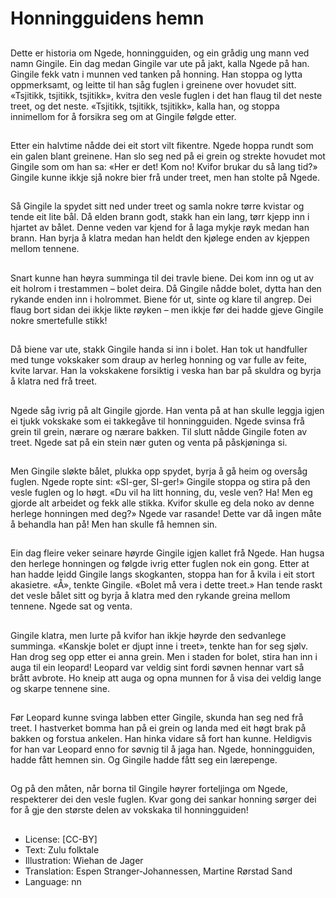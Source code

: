 # Honningguidens hemn

##
Dette er historia om Ngede, honningguiden, og ein grådig ung mann ved namn Gingile. Ein dag medan Gingile var ute på jakt, kalla Ngede på han. Gingile fekk vatn i munnen ved tanken på honning. Han stoppa og lytta oppmerksamt, og leitte til han såg fuglen i greinene over hovudet sitt. «Tsjitikk, tsjitikk, tsjitikk», kvitra den vesle fuglen i det han flaug til det neste treet, og det neste. «Tsjitikk, tsjitikk, tsjitikk», kalla han, og stoppa innimellom for å forsikra seg om at Gingile følgde etter.

##
Etter ein halvtime nådde dei eit stort vilt fikentre. Ngede hoppa rundt som ein galen blant greinene. Han slo seg ned på ei grein og strekte hovudet mot Gingile som om han sa: «Her er det! Kom no! Kvifor brukar du så lang tid?» Gingile kunne ikkje sjå nokre bier frå under treet, men han stolte på Ngede.

##
Så Gingile la spydet sitt ned under treet og samla nokre tørre kvistar og tende eit lite bål. Då elden brann godt, stakk han ein lang, tørr kjepp inn i hjartet av bålet. Denne veden var kjend for å laga mykje røyk medan han brann. Han byrja å klatra medan han heldt den kjølege enden av kjeppen mellom tennene.

##
Snart kunne han høyra summinga til dei travle biene. Dei kom inn og ut av eit holrom i trestammen – bolet deira. Då Gingile nådde bolet, dytta han den rykande enden inn i holrommet. Biene fór ut, sinte og klare til angrep. Dei flaug bort sidan dei ikkje likte røyken – men ikkje før dei hadde gjeve Gingile nokre smertefulle stikk!

##
Då biene var ute, stakk Gingile handa si inn i bolet. Han tok ut handfuller med tunge vokskaker som draup av herleg honning og var fulle av feite, kvite larvar. Han la vokskakene forsiktig i veska han bar på skuldra og byrja å klatra ned frå treet.

##
Ngede såg ivrig på alt Gingile gjorde. Han venta på at han skulle leggja igjen ei tjukk vokskake som ei takkegåve til honningguiden. Ngede svinsa frå grein til grein, nærare og nærare bakken. Til slutt nådde Gingile foten av treet. Ngede sat på ein stein nær guten og venta på påskjøninga si.

##
Men Gingile sløkte bålet, plukka opp spydet, byrja å gå heim og oversåg fuglen. Ngede ropte sint: «SI-ger, SI-ger!» Gingile stoppa og stira på den vesle fuglen og lo høgt. «Du vil ha litt honning, du, vesle ven? Ha! Men eg gjorde alt arbeidet og fekk alle stikka. Kvifor skulle eg dela noko av denne herlege honningen med deg?» Ngede var rasande! Dette var då ingen måte å behandla han på! Men han skulle få hemnen sin.

##
Ein dag fleire veker seinare høyrde Gingile igjen kallet frå Ngede. Han hugsa den herlege honningen og følgde ivrig etter fuglen nok ein gong. Etter at han hadde leidd Gingile langs skogkanten, stoppa han for å kvila i eit stort akasietre. «Å», tenkte Gingile. «Bolet må vera i dette treet.» Han tende raskt det vesle bålet sitt og byrja å klatra med den rykande greina mellom tennene. Ngede sat og venta.

##
Gingile klatra, men lurte på kvifor han ikkje høyrde den sedvanlege summinga. «Kanskje bolet er djupt inne i treet», tenkte han for seg sjølv. Han drog seg opp etter ei anna grein. Men i staden for bolet, stira han inn i auga til ein leopard! Leopard var veldig sint fordi søvnen hennar vart så brått avbrote. Ho kneip att auga og opna munnen for å visa dei veldig lange og skarpe tennene sine.

##
Før Leopard kunne svinga labben etter Gingile, skunda han seg ned frå treet. I hastverket bomma han på ei grein og landa med eit høgt brak på bakken og forstua ankelen. Han hinka vidare så fort han kunne. Heldigvis for han var Leopard enno for søvnig til å jaga han. Ngede, honningguiden, hadde fått hemnen sin. Og Gingile hadde fått seg ein lærepenge.

##
Og på den måten, når borna til Gingile høyrer forteljinga om Ngede, respekterer dei den vesle fuglen. Kvar gong dei sankar honning sørger dei for å gje den største delen av vokskaka til honningguiden!

##
* License: [CC-BY]
* Text: Zulu folktale
* Illustration: Wiehan de Jager
* Translation: Espen Stranger-Johannessen, Martine Rørstad Sand
* Language: nn
